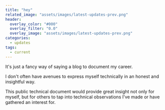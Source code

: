 ```yaml
---
title: "hey"
related_image: "assets/images/latest-updates-prev.png"
header:
  overlay_color: "#000"
  overlay_filter: "0.0"
  overlay_image: "assets/images/latest-updates-prev.png"
categories:
  - updates
tags:
  - current
---
```


It's just a fancy way of saying a blog to document my career.

I don't often have avenues to express myself technically in an honest and insightful way. 

This public technical document would provide great insight not only for myself, but for others to tap into technical observations I've made or have gathered an interest for. 
